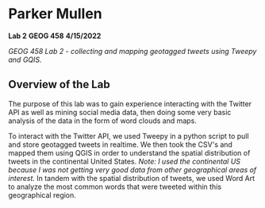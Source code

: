 # Parker Mullen
**Lab 2**
**GEOG 458**
**4/15/2022**

*GEOG 458 Lab 2 - collecting and mapping geotagged tweets using Tweepy and GQIS.*

## Overview of the Lab
The purpose of this lab was to gain experience interacting with the Twitter API
as well as mining social media data, then doing some very basic analysis of the
data in the form of word clouds and maps.

To interact with the Twitter API, we used Tweepy in a python script to pull and
store geotagged tweets in realtime. We then took the CSV's and mapped them
using QGIS in order to understand the spatial distribution of tweets in the
continental United States. *Note: I used the continental US because I was not
getting very good data from other geographical areas of interest.* In tandem
with the spatial distribution of tweets, we used Word Art to analyze the most
common words that were tweeted within this geographical region.